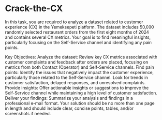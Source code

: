 # Crack-the-CX

In this task, you are required to analyze a dataset related to customer experience (CX) in the Yemeksepeti platform. The dataset includes 50,000 randomly selected restaurant orders from the first eight months of 2024 and contains several CX metrics. Your goal is to find meaningful insights, particularly focusing on the Self-Service channel and identifying any pain points.

Key Objectives:
Analyze the dataset: Review key CX metrics associated with customer complaints and feedback after orders are placed, focusing on metrics from both Contact (Operator) and Self-Service channels.
Find pain points: Identify the issues that negatively impact the customer experience, particularly those related to the Self-Service channel. Look for trends in customer satisfaction, delayed responses, and unresolved complaints.
Provide insights: Offer actionable insights or suggestions to improve the Self-Service channel while maintaining a high level of customer satisfaction.
Deliver your findings: Summarize your analysis and findings in a professional e-mail format. Your solution should be no more than one page in length and should include clear, concise points, tables, and/or screenshots if needed.
